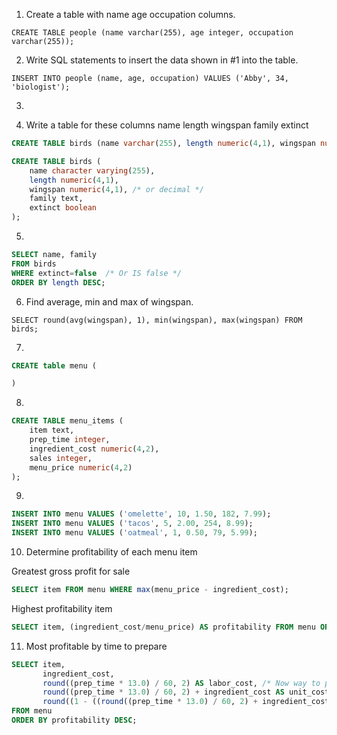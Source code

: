 1. Create a table with name age	occupation columns.

`CREATE TABLE people (name varchar(255), age integer, occupation varchar(255));`

2. Write SQL statements to insert the data shown in #1 into the table.

`INSERT INTO people (name, age, occupation) VALUES ('Abby', 34, 'biologist');`

3.

4. Write a table for these columns name	length	wingspan	family	extinct

```sql
CREATE TABLE birds (name varchar(255), length numeric(4,1), wingspan numeric(4,1), family varchar(255), extinct boolean);

CREATE TABLE birds (
    name character varying(255),
    length numeric(4,1),
    wingspan numeric(4,1), /* or decimal */
    family text,
    extinct boolean
);
```

5)

```sql
SELECT name, family
FROM birds
WHERE extinct=false  /* Or IS false */
ORDER BY length DESC;
```

6) Find average, min and max of wingspan.

`SELECT round(avg(wingspan), 1), min(wingspan), max(wingspan) FROM birds;`

7)

```sql
CREATE table menu (

)
```

8)

```sql
CREATE TABLE menu_items (
    item text,
    prep_time integer,
    ingredient_cost numeric(4,2),
    sales integer,
    menu_price numeric(4,2)
);
```

9)

```sql
INSERT INTO menu VALUES ('omelette', 10, 1.50, 182, 7.99);
INSERT INTO menu VALUES ('tacos', 5, 2.00, 254, 8.99);
INSERT INTO menu VALUES ('oatmeal', 1, 0.50, 79, 5.99);
```

10) Determine profitability of each menu item

Greatest gross profit for sale
```sql
SELECT item FROM menu WHERE max(menu_price - ingredient_cost);
```

Highest profitability item
```sql
SELECT item, (ingredient_cost/menu_price) AS profitability FROM menu ORDER BY profitability LIMIT 1;
```

11) Most profitable by time to prepare

```sql
SELECT item,
       ingredient_cost,
       round((prep_time * 13.0) / 60, 2) AS labor_cost, /* Now way to pass down AS variables in select? */
       round((prep_time * 13.0) / 60, 2) + ingredient_cost AS unit_cost,
       round((1 - ((round((prep_time * 13.0) / 60, 2) + ingredient_cost) / menu_price)) * 100, 2) AS profitability
FROM menu
ORDER BY profitability DESC;
```
